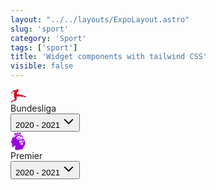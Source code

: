 ```yaml
---
layout: "../../layouts/ExpoLayout.astro"
slug: 'sport'
category: 'Sport'
tags: ['sport']
title: 'Widget components with tailwind CSS'
visible: false
---
```


<article class="shadow-sm break-inside flex flex-col justify-between rounded-full p-2 mb-3 text-base bg-[#D81A22] text-white" data-filter="sport">
  <div class="flex items-center justify-between space-x-3">
    <div class="flex items-center justify-center space-x-2">
      <div class="flex items-center justify-center rounded-full w-10 h-10 bg-white">
        <svg width="26" height="22" viewBox="0 0 26 22" fill="none" xmlns="http://www.w3.org/2000/svg">
          <path d="M25.4936 11.6486C25.4936 11.7132 25.451 11.7562 25.3232 11.8208L25.2807 11.8854V11.9284C25.2807 11.993 25.2807 11.993 25.2168 12.0576L25.1103 12.1007H24.9825V12.0576L24.8761 12.1007V12.1652C24.8761 12.2083 24.8761 12.2083 24.8335 12.2729L24.7057 12.3374H24.5992V12.2729C24.1946 12.5097 23.7049 12.6819 23.2577 12.8971V12.9617C23.2577 13.0048 23.2577 13.0048 23.1938 13.0693L23.0873 13.1339H22.9595L22.9169 13.0693L22.7466 13.1339L22.7892 13.177C22.7926 13.2004 22.7905 13.2243 22.7831 13.2467C22.7757 13.2691 22.7632 13.2895 22.7466 13.3061L22.6401 13.3492H22.5123L22.4698 13.3061C22.2355 13.4138 22.0226 13.4138 21.8522 13.0693C21.6819 12.7249 21.7883 12.5527 21.7244 12.3805C21.7087 12.3484 21.6844 12.3213 21.6543 12.3023C21.6243 12.2833 21.5896 12.2731 21.5541 12.2729C19.4246 11.8854 18.7432 12.3374 17.3377 11.993C16.8905 11.8854 16.6776 11.4764 16.1665 11.4764C15.0379 11.4118 14.6972 11.4764 13.4195 11.4118C13.3865 11.487 13.365 11.5669 13.3556 11.6486H8.96891L9.65034 11.993L9.86329 13.9304L9.65034 13.9735C9.71422 14.3825 9.71422 14.8776 9.75681 15.3511C9.7994 15.8247 9.8207 16.1907 9.8207 16.4705C9.82908 16.6491 9.79245 16.8268 9.71422 16.9872C9.64151 17.1369 9.52167 17.2581 9.37351 17.3316L8.96891 17.6114L8.41525 17.8913C8.41525 17.9558 8.45784 18.0204 8.45784 18.0635C5.81729 19.3766 2.51661 19.7641 1.45187 21.8736C1.32411 22.1104 0.876917 21.9813 0.876917 21.7014V21.314H0.834327C0.770443 21.314 0.770443 21.2494 0.770443 21.1848V21.0772C0.770443 21.0341 0.834327 20.9695 0.834327 20.9695H0.876917C0.876917 20.8619 0.940801 20.7327 0.940801 20.6251H0.876917C0.834327 20.6251 0.834327 20.5605 0.876917 20.5175L0.940801 20.3883C0.940801 20.3453 0.98339 20.2807 1.04727 20.3453H1.11116C1.28152 19.8932 1.66482 19.721 1.83518 19.269C1.77129 19.269 1.77129 19.2044 1.83518 19.1398L1.77129 19.0322C1.76565 19.015 1.76696 18.9963 1.77495 18.9802C1.78294 18.964 1.79694 18.9518 1.81388 18.9461C1.83083 18.9403 1.84932 18.9417 1.86529 18.9497C1.88127 18.9578 1.89342 18.972 1.89906 18.9891H1.94165C1.94165 18.9245 2.00554 18.86 2.06942 18.8169H2.00554C1.94165 18.8169 1.94165 18.7523 2.00554 18.6877L2.06942 18.5801C2.11201 18.5155 2.11201 18.5155 2.17589 18.5155L2.23978 18.4725C2.31866 18.4096 2.41617 18.3754 2.51661 18.3754C2.61705 18.3754 2.71456 18.4096 2.79344 18.4725C3.0172 18.6207 3.28374 18.6885 3.55023 18.6651C3.81672 18.6416 4.06768 18.5283 4.26278 18.3433C5.26363 17.3962 6.49872 16.1476 7.3931 16.083C7.18015 15.5664 6.73296 14.4255 6.66908 13.9735L6.39225 13.9304C6.22189 13.586 5.81729 11.993 5.71082 10.7445C5.71082 10.7445 5.60434 9.43138 5.71082 8.97932C5.63577 9.00632 5.56426 9.04246 5.49787 9.08696C5.32751 8.69948 5.88118 5.16915 6.39225 4.15741L7.22274 3.81298L4.9868 3.64077C4.09242 4.43725 3.13416 5.27678 2.5592 5.75036C2.45273 5.79341 2.34625 6.31005 2.34625 6.31005C2.19275 6.46048 2.02102 6.59068 1.83518 6.69752C1.49446 6.93431 0.770443 7.10653 0.600085 6.82668C0.429728 6.54684 0.536201 6.69752 0.600085 6.69752C0.66397 6.69752 1.15375 6.37463 1.32411 6.07326C1.11116 6.20242 0.834327 6.37463 0.600085 6.31005C0.572416 6.29887 0.548696 6.27956 0.531987 6.25462C0.515278 6.22968 0.506348 6.20025 0.506348 6.17013C0.506348 6.14 0.515278 6.11057 0.531987 6.08563C0.548696 6.06069 0.572416 6.04138 0.600085 6.0302C0.891233 5.93718 1.15971 5.78314 1.38799 5.57815C1.451 5.43893 1.5534 5.3217 1.68225 5.24124C1.81111 5.16079 1.96065 5.12072 2.11201 5.1261C2.11201 5.1261 3.58135 3.18872 4.41184 2.28461C4.64608 2.04782 5.09327 2.1124 5.09327 2.1124L5.15715 1.81103C5.15715 1.81103 8.07453 1.48813 9.47998 1.94019C9.4161 1.07913 9.8207 0.00280762 11.1197 0.00280762C11.7798 0.00280762 12.7381 0.627074 12.9084 1.31592C12.9723 1.53118 12.802 1.70339 12.7381 1.98324C12.6742 2.26308 12.802 2.90887 12.7381 3.01651C12.6742 3.12414 12.5677 3.12414 12.4612 3.29635C12.3548 3.46856 12.1844 3.81298 12.1844 3.81298L12.0141 4.20046L11.1197 4.15741C10.779 4.8893 10.0975 6.37463 9.86329 7.83842C10.6086 7.903 13.8667 8.35506 13.8667 8.35506L13.9093 8.6349C14.7657 8.75477 15.6032 8.98631 16.4008 9.32375C16.6137 9.3668 17.2951 9.25917 17.6784 9.49596L17.8062 9.3668C19.2543 9.84038 20.4893 10.6369 21.8948 10.9598L22.7892 11.1965C23.3003 11.3042 23.641 11.3042 23.9178 11.3688C24.2575 11.4013 24.5987 11.4157 24.9399 11.4118C25.1103 11.3688 25.451 11.3042 25.4936 11.6486Z" fill="#D20515"></path>
        </svg>
      </div>
      <span class="uppercase text-sm font-medium">Bundesliga</span>
    </div>
    <button class="flex items-center justify-between py-3 px-3 gap-2 text-xs rounded-full h-full font-medium bg-white text-black">
      <span>2020 - 2021</span>
      <svg xmlns="http://www.w3.org/2000/svg" fill="none" viewBox="0 0 24 24" stroke-width="2.5" stroke="currentColor" width="20" height="20">
        <path stroke-linecap="round" stroke-linejoin="round" d="M19.5 8.25l-7.5 7.5-7.5-7.5"></path>
      </svg>
    </button>
  </div>
</article>

<article class="shadow-sm break-inside flex flex-col justify-between rounded-full p-2 mb-3 text-base bg-[#9903DF] text-white" data-filter="sport">
  <div class="flex items-center justify-between space-x-3">
    <div class="flex items-center justify-center space-x-2">
      <div class="flex items-center justify-center rounded-full w-10 h-10 bg-white">
        <svg width="24" height="30" viewBox="0 0 24 30" fill="none" xmlns="http://www.w3.org/2000/svg">
          <path d="M11.0053 0.499817C11.0053 0.499817 10.1824 2.84157 9.95765 3.55328C9.39578 3.16057 7.63403 1.94257 6.90178 1.43628C7.07094 2.41019 7.33194 4.00278 7.38874 4.3399C7.2389 4.22753 6.39669 3.49648 5.12311 2.89715C5.83482 3.72123 6.34111 4.99482 6.6589 6.02432C8.58803 4.92837 10.7695 4.35407 12.9882 4.35803C14.1687 4.35803 15.3323 4.52719 16.4367 4.84498C16.5491 3.77682 16.7739 2.46698 17.2608 1.5124C16.1552 2.39207 15.4797 3.32853 15.3867 3.4409C15.3492 3.21615 15.2743 1.60423 15.1813 0.499817C14.7318 0.986775 13.0063 2.93582 12.6885 3.23548C12.4649 2.84157 11.0053 0.499817 11.0053 0.499817ZM13.028 5.16398C11.0053 5.16398 9.04053 5.6304 7.35369 6.51128C8.21524 6.56686 8.83269 7.31844 9.03932 7.91778C8.36507 7.37403 7.2969 7.11182 6.64078 7.82353C6.02332 8.53523 6.08011 9.86319 6.69757 10.9314C5.25603 10.2003 5.25482 8.29115 5.76111 7.46707C4.10425 8.66822 2.76606 10.2561 1.86303 12.0926L3.15594 12.3004C1.65761 14.0235 0.609985 17.0769 0.609985 18.5185L2.72457 17.8624C2.34999 19.1359 2.24003 23.4231 3.51361 25.5776C3.51361 25.5776 5.18111 24.4176 7.07215 21.5139C7.85757 24.136 7.50232 26.3292 7.07215 28.4824C10.4797 30.3928 14.4309 29.3234 16.7533 27.6571L17.1847 29.2884C19.901 27.4892 21.3994 24.9045 21.6797 21.8885L22.6911 23.0123C24.245 18.3856 23.0294 14.6953 20.8 11.5307L20.7058 12.3004L19.7512 11.2492C19.7512 11.2492 19.9566 11.1561 20.1258 10.9314C20.162 10.8371 20.0702 10.3332 19.6775 9.99611C19.3029 10.0904 19.0008 10.3151 18.851 10.5399C18.5159 10.2597 18.136 10.0378 17.7272 9.88373C17.8022 9.97678 18.4571 10.8383 18.5127 11.1005C19.0757 11.5694 19.8442 12.1119 20.3493 12.7862C19.9385 12.2992 17.952 12.1856 17.053 12.6919C17.053 12.6919 16.154 11.6431 15.3299 10.912C15.1607 10.2946 15.7238 9.75203 15.7238 9.75203C15.7238 9.75203 15.1438 9.71578 14.6001 10.2595C13.776 9.64086 12.7272 9.35932 12.7272 9.35932C11.5659 9.52848 10.7793 10.3502 10.7793 10.3502C11.0415 10.5193 11.398 10.7453 11.717 10.8576C12.3344 11.1199 12.9326 11.0256 13.3265 11.0256C13.6443 11.0256 14.095 11.1199 14.095 11.1199C14.095 11.1199 14.8623 11.718 15.986 13.0109C14.2629 12.3173 12.4637 13.0858 11.1902 12.4672C9.69182 11.718 9.8054 10.5399 9.8054 10.5399C9.8054 10.5399 8.79524 10.4069 8.79524 10.3695C8.79524 10.3695 9.54199 9.37865 10.6657 9.04032L10.1051 8.55457C10.7793 7.99269 11.9587 7.24353 13.869 7.05623C13.869 7.05623 14.6943 7.37282 16.4186 8.60894C16.6989 8.21503 16.7908 7.39094 16.7908 7.39094C17.6704 7.69061 19.4697 9.00165 20.1814 9.78828C19.7887 8.87115 19.5059 8.31048 19.4129 7.3559C18.9815 6.92453 17.9145 6.02553 15.7045 5.48178C16.0609 6.21282 16.0235 6.82907 16.0235 6.82907C15.6127 6.28532 14.7487 5.44432 14.1506 5.21957C13.7941 5.20144 13.4195 5.16278 13.0268 5.16278L13.028 5.16398ZM16.9805 13.7045C17.4359 14.0679 17.9488 14.3526 18.4982 14.5467V16.1755C17.9363 16.6625 16.0996 18.1995 14.8635 18.0678C14.1711 16.7386 13.5162 15.5218 13.5162 15.5218C13.5162 15.5218 15.4072 13.9292 16.9805 13.7045ZM20.5753 13.7419C21.1372 15.1086 21.2882 16.7386 20.6695 17.8249C20.3312 17.0939 19.901 16.6806 19.4515 16.1937V14.566C19.4515 14.566 19.9566 14.247 20.5753 13.7419ZM19.3947 17.8442C19.9566 18.4617 20.0702 19.1347 20.0702 19.1347C19.8261 20.5014 19.06 21.3653 18.4982 21.7206C18.5537 20.7285 18.2903 19.8851 18.2903 19.8851C17.8795 20.3346 16.9249 20.7829 16.3618 20.8953L15.5196 19.3244C16.5129 19.2858 18.1792 17.8817 18.1792 17.8817L19.3947 17.8442Z" fill="#9903DF"></path>
        </svg>
      </div>
      <span class="uppercase text-sm font-medium">Premier</span>
    </div>
    <button class="flex items-center justify-between py-3 px-3 gap-2 text-xs rounded-full h-full font-medium bg-white text-black">
      <span>2020 - 2021</span>
      <svg xmlns="http://www.w3.org/2000/svg" fill="none" viewBox="0 0 24 24" stroke-width="2.5" stroke="currentColor" width="20" height="20">
        <path stroke-linecap="round" stroke-linejoin="round" d="M19.5 8.25l-7.5 7.5-7.5-7.5"></path>
      </svg>
    </button>
  </div>
</article>